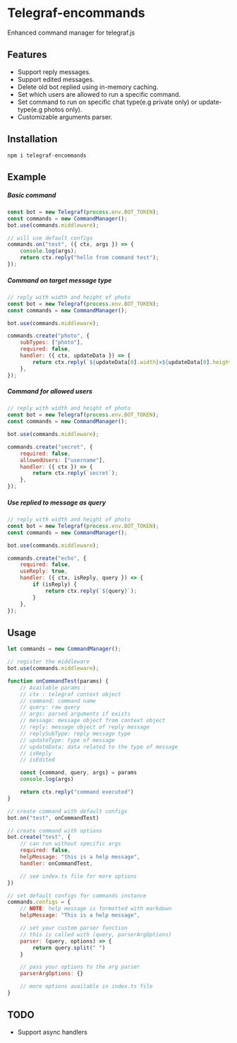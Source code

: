 # Telegraf-encommands

Enhanced command manager for telegraf.js

## Features

- Support reply messages.
- Support edited messages.
- Delete old bot replied using in-memory caching.
- Set which users are allowed to run a specific command.
- Set command to run on specific chat type(e.g private only) or update-type(e.g photos only).
- Customizable arguments parser.

## Installation

`npm i telegraf-encommands`

## Example

##### Basic command

```javascript
const bot = new Telegraf(process.env.BOT_TOKEN);
const commands = new CommandManager();
bot.use(commands.middleware);

// will use default configs
commands.on("test", ({ ctx, args }) => {
	console.log(args);
	return ctx.reply("hello from command test");
});
```

##### Command on target message type

```javascript
// reply with width and height of photo
const bot = new Telegraf(process.env.BOT_TOKEN);
const commands = new CommandManager();

bot.use(commands.middleware);

commands.create("photo", {
	subTypes: ["photo"],
	required: false,
	handler: ({ ctx, updateData }) => {
		return ctx.reply(`${updateData[0].width}x${updateData[0].height}`);
	},
});
```

##### Command for allowed users

```javascript
// reply with width and height of photo
const bot = new Telegraf(process.env.BOT_TOKEN);
const commands = new CommandManager();

bot.use(commands.middleware);

commands.create("secret", {
	required: false,
	allowedUsers: ["username"],
	handler: ({ ctx }) => {
		return ctx.reply(`secret`);
	},
});
```

##### Use replied to message as query

```javascript
// reply with width and height of photo
const bot = new Telegraf(process.env.BOT_TOKEN);
const commands = new CommandManager();

bot.use(commands.middleware);

commands.create("echo", {
	required: false,
	useReply: true,
	handler: ({ ctx, isReply, query }) => {
		if (isReply) {
			return ctx.reply(`${query}`);
		}
	},
});
```

## Usage

```javascript
let commands = new CommandManager();

// register the middleware
bot.use(commands.middleware);

function onCommandTest(params) {
    // Available params :
    // ctx : telegraf context object
    // command: command name
    // query: raw query
    // args: parsed arguments if exists
    // message: message object from context object
    // reply: message object of reply message
    // replySubType: reply message type
    // updateType: type of message
    // updateData: data related to the type of message
    // isReply
    // isEdited

    const {command, query, args} = params
    console.log(args)

    return ctx.reply("command executed")
}

// create command with default configs
bot.on("test", onCommandTest)

// create command with options
bot.create("test", {
    // can run without specific args
    required: false,
    helpMessage: "this is a help message",
    handler: onCommandTest,

    // see index.ts file for more options
})

// set default configs for commands instance
commands.configs = {
    // NOTE: help message is formatted with markdown
    helpMessage: "This is a help message",

    // set your custom parser function
    // this is called with (query, parserArgOptions)
    parser: (query, options) => {
        return query.split(" ")
    }

    // pass your options to the arg parser
    parserArgOptions: {}

    // more options available in index.ts file
}
```

## TODO

- Support async handlers
